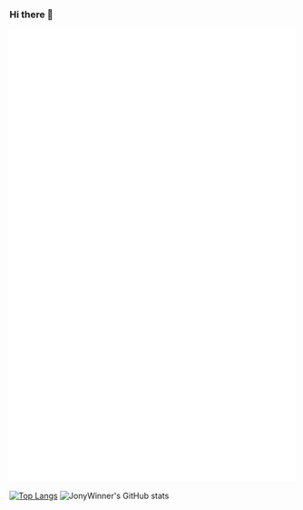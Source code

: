 ### Hi there 👋

<!--
**JonyWinner/JonyWinner** is a ✨ _special_ ✨ repository because its `README.md` (this file) appears on your GitHub profile.

Here are some ideas to get you started:

- 🔭 I’m currently working on ...
- 🌱 I’m currently learning ...
- 👯 I’m looking to collaborate on ...
- 🤔 I’m looking for help with ...
- 💬 Ask me about ...
- 📫 How to reach me: ...
- 😄 Pronouns: ...
- ⚡ Fun fact: ...
-->

![card](https://github.com/JonyWinner/netease-music-card/blob/main/card.svg)

[![Top Langs](https://github-readme-stats.vercel.app/api/top-langs/?username=JonyWinner&layout=compact)](https://github.com/JonyWinner/Auto-Build-System)
![JonyWinner's GitHub stats](https://github-readme-stats.vercel.app/api?username=JonyWinner&show_icons=true&theme=onedark)

